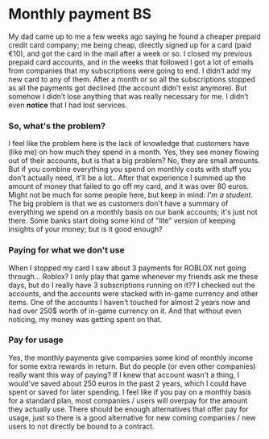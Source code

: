 # Monthly payment BS

My dad came up to me a few weeks ago saying he found a cheaper prepaid credit card company; me being cheap, directly signed up for a card (paid €10), and got the card in the mail after a week or so. I closed my previous prepaid card accounts, and in the weeks that followed I got a lot of emails from companies that my subscriptions were going to end. I didn’t add my new card to any of them. After a month or so all the subscriptions stopped as all the payments got declined (the account didn’t exist anymore). But somehow I didn’t lose anything that was really necessary for me. I didn’t even **notice** that I had lost services.

### So, what's the problem?

I feel like the problem here is the lack of knowledge that customers have (like me) on how much they spend in a month. Yes, they see money flowing out of their accounts, but is that a big problem? No, they are small amounts. But if you combine everything you spend on monthly costs with stuff you don't actually need, it'll be a lot.. After that experience I summed up the amount of money that failed to go off my card, and it was over 80 euros. Might not be much for some people here, but keep in mind: *I'm a student*. The big problem is that we as customers don't have a summary of everything we spend on a monthly basis on our bank accounts; it's just not there. Some banks start doing some kind of "lite" version of keeping insights of your money; but is it good enough?

### Paying for what we don't use

When I stopped my card I saw about 3 payments for ROBLOX not going through... Roblox? I only play that game whenever my friends ask me these days, but do I really have 3 subscriptions running on it?? I checked out the accounts, and the accounts were stacked with in-game currency and other items. One of the accounts I haven't touched for almost 2 years now and had over 250$ worth of in-game currency on it. And that without even noticing, my money was getting spent on that.

### Pay for usage

Yes, the monthly payments give companies some kind of monthly income for some extra rewards in return. But do people (or even other companies) really want this way of paying? If I knew that account wasn't a thing, I would've saved about 250 euros in the past 2 years, which I could have spent or saved for later spending. I feel like if you pay on a monthly basis for a standard plan, most companies / users will overpay for the amount they actually use. There should be enough alternatives that offer pay for usage, just so there is a good alternative for new coming companies / new users to not directly be bound to a contract.